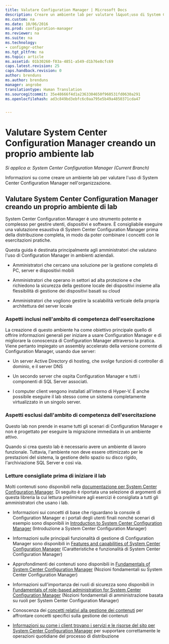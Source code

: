 ```yaml
---
title: Valutare Configuration Manager | Microsoft Docs
description: Creare un ambiente lab per valutare l&quot;uso di System Center Configuration Manager nell&quot;organizzazione.
ms.custom: na
ms.date: 10/06/2016
ms.prod: configuration-manager
ms.reviewer: na
ms.suite: na
ms.technology:
- configmgr-other
ms.tgt_pltfrm: na
ms.topic: article
ms.assetid: 01b30260-f03a-4851-a549-d1b76e8cfc69
caps.latest.revision: 25
caps.handback.revision: 0
author: brenduns
ms.author: brenduns
manager: angrobe
translationtype: Human Translation
ms.sourcegitcommit: 35e48666f4d1a2363304650f960531fd0630a291
ms.openlocfilehash: ad3c849bd3ebfc6c0aa795e5b49a4850371cda47


---
```

# <a name="evaluate-system-center-configuration-manager-by-building-your-own-lab-environment"></a>Valutare System Center Configuration Manager creando un proprio ambiente lab

*Si applica a: System Center Configuration Manager (Current Branch)*

Informazioni su come creare un ambiente lab per valutare l'uso di System Center Configuration Manager nell'organizzazione.  

## <a name="evaluate-system-center-configuration-manager-by-building-your-own-lab-environment"></a>Valutare System Center Configuration Manager creando un proprio ambiente di lab  
 System Center Configuration Manager è uno strumento potente e complesso per gestire utenti, dispositivi e software. È consigliabile eseguire una valutazione esaustiva di System Center Configuration Manager prima della distribuzione completa, in modo da poter combinare i concetti con le esercitazioni pratiche.  

 Questa guida è destinata principalmente agli amministratori che valutano l'uso di Configuration Manager in ambienti aziendali.  

-   Amministratori che cercano una soluzione per la gestione completa di PC, server e dispositivi mobili  

-   Amministratori che operano in settori ad alta protezione e che richiedono la sicurezza della gestione locale dei dispositivi insieme alla flessibilità di gestione dei dispositivi basati su cloud  

-   Amministratori che vogliono gestire la scalabilità verticale della propria architettura del server locale  

### <a name="what-this-lab-does"></a>Aspetti inclusi nell'ambito di competenza dell'esercitazione  
 La creazione di questo ambiente ha come obiettivo principale quello di offrire informazioni generali per iniziare a usare Configuration Manager e di migliorare la conoscenza di Configuration Manager attraverso la pratica. Viene pertanto impiegato un assembly accelerato della versione corrente di Configuration Manager, usando due server:  

-   Un server Active Directory di hosting, che svolge funzioni di controller di dominio, e il server DNS  

-   Un secondo server che ospita Configuration Manager e tutti i componenti di SQL Server associati.  

-   I computer client vengono installati all'interno di Hyper-V. È anche possibile eseguire il lab stesso come un sistema completamente virtualizzato in un singolo server.  

### <a name="what-this-lab-does-not-do"></a>Aspetti esclusi dall'ambito di competenza dell'esercitazione  
 Questo lab non prende in esame tutti gli scenari di Configuration Manager e non è progettato per eseguire la migrazione immediata in un ambiente attivo.  

 Quando si crea questo lab è necessario avere un ambiente di lavoro funzionale. Tuttavia, l'ambiente non deve essere ottimizzato per le prestazioni del sistema, la gestione dello spazio su disco rigido, l'archiviazione SQL Server e così via.  

###  <a name="a-namebkmkevalreca-recommended-reading-prior-to-beginning-the-lab"></a><a name="BKMK_EvalRec"></a> Letture consigliate prima di iniziare il lab  
 Molti contenuti sono disponibili nella [documentazione per System Center Configuration Manager](http://docs.microsoft.com/sccm/). Di seguito è riportata una selezione di argomenti di questa libreria la cui lettura preliminare agli esercizi è consigliata a tutti gli amministratori che usano i lab.  

-   Informazioni sui concetti di base che riguardano la console di Configuration Manager e i portali degli utenti finali nonché scenari di esempio sono disponibili in [Introduction to System Center Configuration Manager](../../core/understand/introduction.md) (Introduzione a System Center Configuration Manager)  

-   Informazioni sulle principali funzionalità di gestione di Configuration Manager sono disponibili in [Features and capabilities of System Center Configuration Manager](../../core/plan-design/changes/features-and-capabilities.md) (Caratteristiche e funzionalità di System Center Configuration Manager)  

-   Approfondimenti dei contenuti sono disponibili in [Fundamentals of System Center Configuration Manager](../../core/understand/fundamentals.md) (Nozioni fondamentali su System Center Configuration Manager)  

-   Informazioni sull'importanza dei ruoli di sicurezza sono disponibili in [Fundamentals of role-based administration for System Center Configuration Manager](../../core/understand/fundamentals-of-role-based-administration.md) (Nozioni fondamentali di amministrazione basata su ruoli per System Center Configuration Manager)  

-   Conoscenza dei [concetti relativi alla gestione dei contenuti](../../core/plan-design/hierarchy/fundamental-concepts-for-content-management.md) per affrontare concetti specifici sulla gestione dei contenuti  

-   [Informazioni su come i client trovano i servizi e le risorse del sito per System Center Configuration Manager](../../core/plan-design/hierarchy/understand-how-clients-find-site-resources-and-services.md) per supportare correttamente le operazioni quotidiane del processo di distribuzione  



<!--HONumber=Jan17_HO4-->


